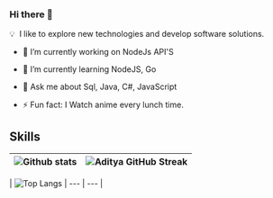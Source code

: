 ### Hi there 👋


💡 &nbsp;I like to explore new technologies and develop software solutions.

- 🔭 I’m currently working on  NodeJs API'S
  
- 🌱 I’m currently learning NodeJS, Go
    
- 💬 Ask me about Sql, Java, C#, JavaScript
  
- ⚡ Fun fact: I Watch anime every lunch time.

<h2> Skills</h2>

| ![Github stats](https://github-readme-stats.vercel.app/api?username=lersilva&show_icons=true&theme=tokyonight) | ![Aditya GitHub Streak](https://github-readme-streak-stats.herokuapp.com/?user=lersilva&theme=tokyonight) |
| --- | --- |

| ![Top Langs](https://github-readme-stats.vercel.app/api/top-langs/?username=lersilva&theme=tokyonight) 
| --- | --- |
